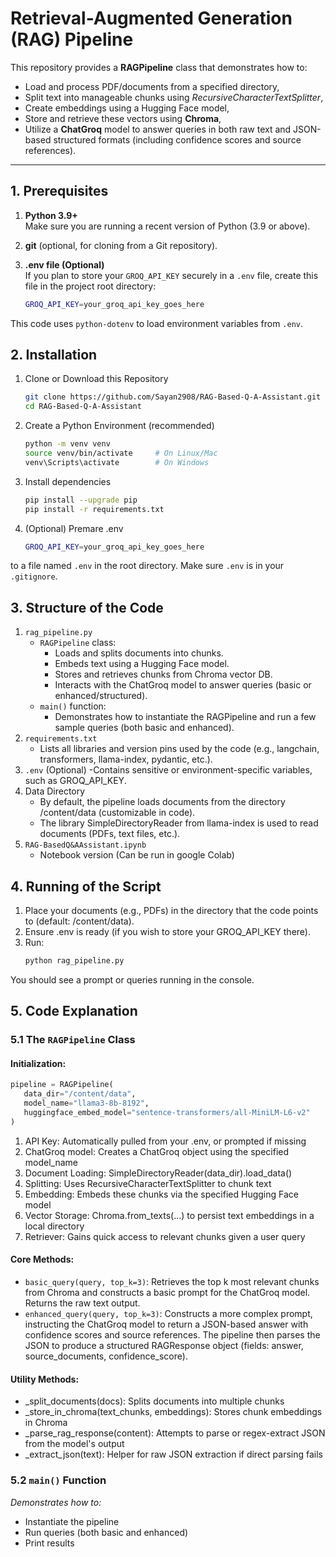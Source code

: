 # Retrieval-Augmented Generation (RAG) Pipeline

This repository provides a **RAGPipeline** class that demonstrates how to:

- Load and process PDF/documents from a specified directory,
- Split text into manageable chunks using *RecursiveCharacterTextSplitter*,
- Create embeddings using a Hugging Face model,
- Store and retrieve these vectors using **Chroma**,
- Utilize a **ChatGroq** model to answer queries in both raw text and JSON-based structured formats (including confidence scores and source references).

---

## 1. Prerequisites

1. **Python 3.9+**  
   Make sure you are running a recent version of Python (3.9 or above).

2. **git** (optional, for cloning from a Git repository).

3. **.env file (Optional)**  
   If you plan to store your `GROQ_API_KEY` securely in a `.env` file, create this file in the project root directory:
   ```bash
   GROQ_API_KEY=your_groq_api_key_goes_here
This code uses `python-dotenv` to load environment variables from `.env`.


## 2. Installation

1. Clone or Download this Repository
   ```bash
   git clone https://github.com/Sayan2908/RAG-Based-Q-A-Assistant.git
   cd RAG-Based-Q-A-Assistant

3. Create a Python Environment (recommended)
   ```bash
   python -m venv venv
   source venv/bin/activate     # On Linux/Mac
   venv\Scripts\activate        # On Windows

5. Install dependencies
   ```bash
   pip install --upgrade pip
   pip install -r requirements.txt

7. (Optional) Premare .env
   ```bash
   GROQ_API_KEY=your_groq_api_key_goes_here
to a file named `.env` in the root directory. Make sure `.env` is in your `.gitignore`.


## 3. Structure of the Code

1. `rag_pipeline.py`
   - `RAGPipeline` class:
     - Loads and splits documents into chunks.
     - Embeds text using a Hugging Face model.
     - Stores and retrieves chunks from Chroma vector DB.
     - Interacts with the ChatGroq model to answer queries (basic or enhanced/structured).
   - `main()` function:
     - Demonstrates how to instantiate the RAGPipeline and run a few sample queries (both basic and enhanced).
3. `requirements.txt`
   - Lists all libraries and version pins used by the code (e.g., langchain, transformers, llama-index, pydantic, etc.).
5. `.env` (Optional)
   -Contains sensitive or environment-specific variables, such as GROQ_API_KEY.
7. Data Directory
   - By default, the pipeline loads documents from the directory /content/data (customizable in code).
   - The library SimpleDirectoryReader from llama-index is used to read documents (PDFs, text files, etc.).
9. `RAG-BasedQ&AAssistant.ipynb`
    - Notebook version (Can be run in google Colab)

## 4. Running of the Script

1. Place your documents (e.g., PDFs) in the directory that the code points to (default: /content/data).
2. Ensure .env is ready (if you wish to store your GROQ_API_KEY there).
3. Run:
   ```bash
   python rag_pipeline.py
You should see a prompt or queries running in the console.


## 5. Code Explanation

### 5.1 The `RAGPipeline` Class

#### **Initialization:**
```python
pipeline = RAGPipeline(
   data_dir="/content/data",
   model_name="llama3-8b-8192", 
   huggingface_embed_model="sentence-transformers/all-MiniLM-L6-v2"
)
```


1. API Key: Automatically pulled from your .env, or prompted if missing
2. ChatGroq model: Creates a ChatGroq object using the specified model_name
3. Document Loading: SimpleDirectoryReader(data_dir).load_data()
4. Splitting: Uses RecursiveCharacterTextSplitter to chunk text
5. Embedding: Embeds these chunks via the specified Hugging Face model
6. Vector Storage: Chroma.from_texts(...) to persist text embeddings in a local directory
7. Retriever: Gains quick access to relevant chunks given a user query

#### **Core Methods:**

- `basic_query(query, top_k=3)`: Retrieves the top k most relevant chunks from Chroma and constructs a basic prompt for the ChatGroq model. Returns the raw text output.
- `enhanced_query(query, top_k=3)`: Constructs a more complex prompt, instructing the ChatGroq model to return a JSON-based answer with confidence scores and source references. The pipeline then parses the JSON to produce a structured RAGResponse object (fields: answer, source_documents, confidence_score).

#### **Utility Methods:**

- _split_documents(docs): Splits documents into multiple chunks
- _store_in_chroma(text_chunks, embeddings): Stores chunk embeddings in Chroma
- _parse_rag_response(content): Attempts to parse or regex-extract JSON from the model's output
- _extract_json(text): Helper for raw JSON extraction if direct parsing fails

### 5.2 `main()` Function
*Demonstrates how to:*
- Instantiate the pipeline
- Run queries (both basic and enhanced)
- Print results
